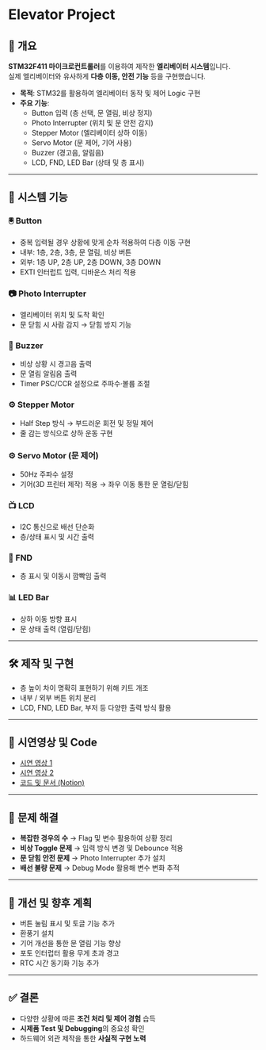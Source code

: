 # Elevator Project

## 📌 개요
**STM32F411 마이크로컨트롤러**를 이용하여 제작한 **엘리베이터 시스템**입니다.\
실제 엘리베이터와 유사하게 **다층 이동, 안전 기능** 등을 구현했습니다.

- **목적**: STM32를 활용하여 엘리베이터 동작 및 제어 Logic 구현
- **주요 기능**:
  - Button 입력 (층 선택, 문 열림, 비상 정지)
  - Photo Interrupter (위치 및 문 안전 감지)
  - Stepper Motor (엘리베이터 상하 이동)
  - Servo Motor (문 제어, 기어 사용)
  - Buzzer (경고음, 알림음)
  - LCD, FND, LED Bar (상태 및 층 표시)

---

## 📐 시스템 기능
### 🖲 Button
- 중복 입력될 경우 상황에 맞게 순차 적용하여 다층 이동 구현
- 내부: 1층, 2층, 3층, 문 열림, 비상 버튼
- 외부: 1층 UP, 2층 UP, 2층 DOWN, 3층 DOWN  
- EXTI 인터럽트 입력, 디바운스 처리 적용

### 📷 Photo Interrupter
- 엘리베이터 위치 및 도착 확인  
- 문 닫힘 시 사람 감지 → 닫힘 방지 기능

### 🔔 Buzzer
- 비상 상황 시 경고음 출력  
- 문 열림 알림음 출력  
- Timer PSC/CCR 설정으로 주파수·볼륨 조절

### ⚙️ Stepper Motor
- Half Step 방식 → 부드러운 회전 및 정밀 제어  
- 줄 감는 방식으로 상하 운동 구현

### ⚙️ Servo Motor (문 제어)
- 50Hz 주파수 설정  
- 기어(3D 프린터 제작) 적용 → 좌우 이동 통한 문 열림/닫힘

### 📺 LCD
- I2C 통신으로 배선 단순화  
- 층/상태 표시 및 시간 출력

### 🔢 FND
- 층 표시 및 이동시 깜빡임 출력

### 📊 LED Bar
- 상하 이동 방향 표시  
- 문 상태 출력 (열림/닫힘)

---

## 🛠 제작 및 구현
- 층 높이 차이 명확히 표현하기 위해 키트 개조
- 내부 / 외부 버튼 위치 분리  
- LCD, FND, LED Bar, 부저 등 다양한 출력 방식 활용  

---

## 📌 시연영상 및 Code
- [시연 영상 1](https://youtu.be/ItRWSdfe4UA?si=Y0ut0N3RjKUCXeC7)  
- [시연 영상 2](https://youtu.be/nzP6Srg53ek?si=j1t8GTjf2vBfKlCj)  
- [코드 및 문서 (Notion)](https://junaru.notion.site/Elevator-Project-G2-Code-21a571106f8780d1b73cf86911aec522?source=copy_link)
  
---

## 🚧 문제 해결
- **복잡한 경우의 수** → Flag 및 변수 활용하여 상황 정리  
- **비상 Toggle 문제** → 입력 방식 변경 및 Debounce 적용  
- **문 닫힘 안전 문제** → Photo Interrupter 추가 설치  
- **배선 불량 문제** → Debug Mode 활용해 변수 변화 추적  

---

## 🔄 개선 및 향후 계획
- 버튼 눌림 표시 및 토글 기능 추가  
- 환풍기 설치  
- 기어 개선을 통한 문 열림 기능 향상  
- 포토 인터럽터 활용 무게 초과 경고  
- RTC 시간 동기화 기능 추가  

---

## ✅ 결론
- 다양한 상황에 따른 **조건 처리 및 제어 경험** 습득  
- **시제품 Test 및 Debugging**의 중요성 확인  
- 하드웨어 외관 제작을 통한 **사실적 구현 노력**  
